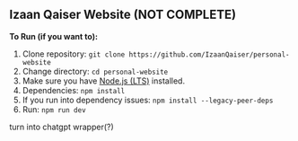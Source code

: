## Izaan Qaiser Website (NOT COMPLETE)
**To Run (if you want to):**<br>
1. Clone repository: `git clone https://github.com/IzaanQaiser/personal-website` <br>
2. Change directory: `cd personal-website`
3. Make sure you have [Node.js (LTS)](https://nodejs.org/) installed. <br>
4. Dependencies: `npm install` <br>
5. If you run into dependency issues: `npm install --legacy-peer-deps`<br>
6. Run: `npm run dev`

turn into chatgpt wrapper(?)